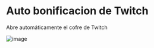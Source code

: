 # Auto bonificacion de Twitch
Abre automáticamente el cofre de Twitch

![image](https://user-images.githubusercontent.com/54257745/163697691-d7875362-f902-487c-88dd-b69bc1f580c4.png)
